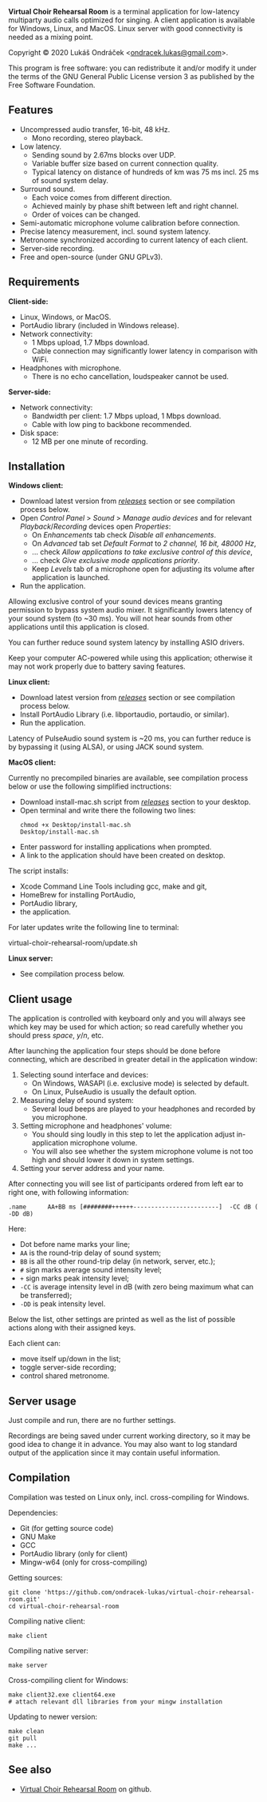 **Virtual Choir Rehearsal Room**
is a terminal application for low-latency multiparty audio calls optimized for singing.
A client application is available for Windows, Linux, and MacOS.
Linux server with good connectivity is needed as a mixing point.

Copyright © 2020  Lukáš Ondráček <<ondracek.lukas@gmail.com>>.

This program is free software: you can redistribute it and/or modify
it under the terms of the GNU General Public License version 3
as published by the Free Software Foundation.


Features
--------

* Uncompressed audio transfer, 16-bit, 48 kHz.
	* Mono recording, stereo playback.
* Low latency.
	* Sending sound by 2.67ms blocks over UDP.
	* Variable buffer size based on current connection quality.
	* Typical latency on distance of hundreds of km was 75 ms incl. 25 ms of sound system delay.
* Surround sound.
	* Each voice comes from different direction.
	* Achieved mainly by phase shift between left and right channel.
	* Order of voices can be changed.
* Semi-automatic microphone volume calibration before connection.
* Precise latency measurement, incl. sound system latency.
* Metronome synchronized according to current latency of each client.
* Server-side recording.
* Free and open-source (under GNU GPLv3).


Requirements
------------

**Client-side:**

* Linux, Windows, or MacOS.
* PortAudio library (included in Windows release).
* Network connectivity:
	* 1 Mbps upload, 1.7 Mbps download.
	* Cable connection may significantly lower latency in comparison with WiFi.
* Headphones with microphone.
	* There is no echo cancellation, loudspeaker cannot be used.

**Server-side:**

* Network connectivity:
	* Bandwidth per client: 1.7 Mbps upload, 1 Mbps download.
  * Cable with low ping to backbone recommended.
* Disk space:
	* 12 MB per one minute of recording.


Installation
------------

**Windows client:**

* Download latest version from _[releases]_ section or see compilation process below.
* Open _Control Panel_ > _Sound_ > _Manage audio devices_ and for relevant _Playback_/_Recording_ devices open _Properties_:
	* On _Enhancements_ tab check _Disable all enhancements_.
	* On _Advanced_ tab set _Default Format_ to _2 channel, 16 bit, 48000 Hz_,
	* ... check _Allow applications to take exclusive control of this device_,
	* ... check _Give exclusive mode applications priority_.
	* Keep _Levels_ tab of a microphone open for adjusting its volume after application is launched.
* Run the application.

Allowing exclusive control of your sound devices
means granting permission to bypass system audio mixer.
It significantly lowers latency of your sound system (to ~30 ms).
You will not hear sounds from other applications until this application is closed.

You can further reduce sound system latency by installing ASIO drivers.

Keep your computer AC-powered while using this application;
otherwise it may not work properly due to battery saving features.


**Linux client:**

* Download latest version from _[releases]_ section or see compilation process below.
* Install PortAudio Library (i.e. libportaudio, portaudio, or similar).
* Run the application.

Latency of PulseAudio sound system is ~20 ms,
you can further reduce is by bypassing it (using ALSA),
or using JACK sound system.


**MacOS client:**

Currently no precompiled binaries are available,
see compilation process below or use the following simplified inctructions:

* Download install-mac.sh script from _[releases]_ section to your desktop.
* Open terminal and write there the following two lines:
    ```
    chmod +x Desktop/install-mac.sh
    Desktop/install-mac.sh
    ```
* Enter password for installing applications when prompted.
* A link to the application should have been created on desktop.

The script installs:
* Xcode Command Line Tools including gcc, make and git,
* HomeBrew for installing PortAudio,
* PortAudio library,
* the application.

For later updates write the following line to terminal:

   virtual-choir-rehearsal-room/update.sh


**Linux server:**

* See compilation process below.


Client usage
------------

The application is controlled with keyboard only
and you will always see which key may be used for which action;
so read carefully whether you should press _space_, _y_/_n_, etc.

After launching the application four steps should be done before connecting,
which are described in greater detail in the application window:

1. Selecting sound interface and devices:
	* On Windows, WASAPI (i.e. exclusive mode) is selected by default.
	* On Linux, PulseAudio is usually the default option.
2. Measuring delay of sound system:
	* Several loud beeps are played to your headphones and recorded by you microphone.
3. Setting microphone and headphones' volume:
	* You should sing loudly in this step to let the application adjust in-application microphone volume.
	* You will also see whether the system microphone volume is not too high and should lower it down in system settings.
4. Setting your server address and your name.

After connecting you will see list of participants ordered from left ear to right one,
with following information:

    .name      AA+BB ms [########++++++------------------------]  -CC dB ( -DD dB)

Here:
* Dot before name marks your line;
* `AA` is the round-trip delay of sound system;
* `BB` is all the other round-trip delay (in network, server, etc.);
* `#` sign marks average sound intensity level;
* `+` sign marks peak intensity level;
* `-CC` is average intensity level in dB (with zero being maximum what can be transferred);
* `-DD` is peak intensity level.

Below the list, other settings are printed
as well as the list of possible actions along with their assigned keys.

Each client can:
* move itself up/down in the list;
* toggle server-side recording;
* control shared metronome.


Server usage
------------

Just compile and run, there are no further settings.

Recordings are being saved under current working directory,
so it may be good idea to change it in advance.
You may also want to log standard output of the application
since it may contain useful information.


Compilation
-----------

Compilation was tested on Linux only, incl. cross-compiling for Windows.

Dependencies:
* Git (for getting source code)
* GNU Make
* GCC
* PortAudio library (only for client)
* Mingw-w64 (only for cross-compiling)

Getting sources:

    git clone 'https://github.com/ondracek-lukas/virtual-choir-rehearsal-room.git'
    cd virtual-choir-rehearsal-room

Compiling native client:

    make client

Compiling native server:

    make server

Cross-compiling client for Windows:

    make client32.exe client64.exe
    # attach relevant dll libraries from your mingw installation

Updating to newer version:

    make clean
    git pull
    make ...


See also
--------

* [Virtual Choir Rehearsal Room][1] on github.

[1]: https://github.com/ondracek-lukas/virtual-choir-rehearsal-room
[releases]: https://github.com/ondracek-lukas/virtual-choir-rehearsal-room/releases
